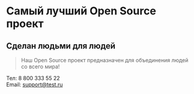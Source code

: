 # Самый лучший Open Source проект

## Сделан людьми для людей

> Наш Open Source проект предназначен для объединения людей со всего мира!
 

Тел: 8 800 333 55 22  
Email: support@test.ru



